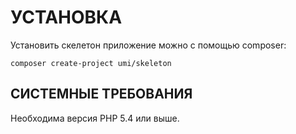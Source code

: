 # УСТАНОВКА

Установить скелетон приложение можно с помощью composer:

    composer create-project umi/skeleton

## СИСТЕМНЫЕ ТРЕБОВАНИЯ

Необходима версия PHP 5.4 или выше.
